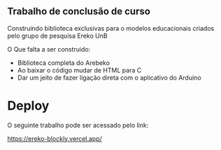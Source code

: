 ## Trabalho de conclusão de curso

Construindo biblioteca exclusivas para o modelos educacionais criados pelo grupo de pesquisa Ereko UnB

O Que falta a ser construido:
 * Biblioteca completa do Arebeko
 * Ao baixar o código mudar de HTML para C
 * Dar um jeito de fazer ligação direta com o aplicativo do Arduino

# Deploy
O seguinte trabalho pode ser acessado pelo link:

https://ereko-blockly.vercel.app/
